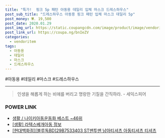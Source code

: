 ```yaml
--- 
title: "특가!  핑크 5p 패턴 아동용 데일리 입체 마스크 드레스하우스" 
post_sub_title: "드레스하우스 아동용 핑크 패턴 입체 마스크 데일리 5p" 
post_money: ₩. 19,500 
post_date: 2020.01.29 
post_img_url: https://static.coupangcdn.com/image/product/image/vendoritem/2018/11/15/3526624735/cf77281c-990c-46a5-87d0-aa9c022b05f1.jpg 
post_link_url: https://coupa.ng/bnIeZV 
categories: 
  - vendoritem 
tags: 
  - 아동용 
  - 데일리 
  - 마스크 
  - 드레스하우스 
--- 
```

  #아동용 #데일리 #마스크 #드레스하우스 
<hr> 

> 인생을 해롭게 하는 비애를 버리고 명랑한 기질을 간직하라. - 세익스피어 


### POWER LINK

* <a href="https://blog.naver.com/santokki14/221779534904" target="_blank">생활 / 나이키아동운동화 베스트 ~46위</a>
* <a href="https://blog.naver.com/santokki14/221768804125" target="_blank"> [생활] 라텍스베개아동 정보 </a>
* <a href="https://blog.naver.com/fasyy4321/221781913626" target="_blank">[현대백화점][블루독BD]29B7533403 ST맨투맨 남아티셔츠 아동티셔츠 티셔츠</a>
